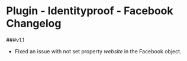 Plugin - Identityproof - Facebook Changelog
===============================

###v1.1
* Fixed an issue with not set property _website_ in the Facebook object. 